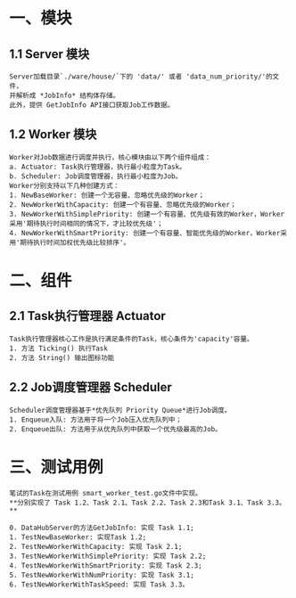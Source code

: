 # 一、模块
## 1.1 Server 模块
    Server加载目录`./ware/house/`下的 'data/' 或者 'data_num_priority/'的文件，
    并解析成 *JobInfo* 结构体存储。
    此外，提供 GetJobInfo API接口获取Job工作数据。
## 1.2 Worker 模块
    Worker对Job数据进行调度并执行，核心模块由以下两个组件组成：
    a. Actuator: Task执行管理器，执行最小粒度为Task。
    b. Scheduler: Job调度管理器，执行最小粒度为Job。
    Worker分别支持以下几种创建方式：
    1. NewBaseWorker: 创建一个无容量、忽略优先级的Worker；
    2. NewWorkerWithCapacity: 创建一个有容量、忽略优先级的Worker；
    3. NewWorkerWithSimplePriority: 创建一个有容量、优先级有效的Worker，Worker采用'期待执行时间相同的情况下，才比较优先级'；
    4. NewWorkerWithSmartPriority: 创建一个有容量、智能优先级的Worker，Worker采用'期待执行时间加权优先级比较排序'。

# 二、组件
## 2.1 Task执行管理器 Actuator
    Task执行管理器核心工作是执行满足条件的Task，核心条件为'capacity'容量。
    1. 方法 Ticking() 执行Task
    2. 方法 String() 输出图标功能

## 2.2 Job调度管理器 Scheduler
    Scheduler调度管理器基于*优先队列 Priority Queue*进行Job调度。
    1. Enqueue入队: 方法用于将一个Job压入优先队列中；
    2. Enqueue出队: 方法用于从优先队列中获取一个优先级最高的Job。

# 三、测试用例
    笔试的Task在测试用例 smart_worker_test.go文件中实现。
    **分别实现了 Task 1.2、Task 2.1、Task 2.2、Task 2.3和Task 3.1、Task 3.3。**
    
    0. DataHubServer的方法GetJobInfo: 实现 Task 1.1;
    1. TestNewBaseWorker: 实现Task 1.2;
    2. TestNewWorkerWithCapacity: 实现 Task 2.1;
    3. TestNewWorkerWithSimplePriority: 实现 Task 2.2;
    4. TestNewWorkerWithSmartPriority: 实现 Task 2.3;
    5. TestNewWorkerWithNumPriority: 实现 Task 3.1;
    6. TestNewWorkerWithTaskSpeed: 实现 Task 3.3。